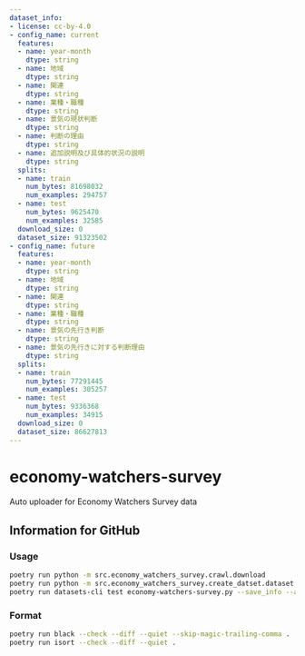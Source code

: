 ```yaml
---
dataset_info:
- license: cc-by-4.0
- config_name: current
  features:
  - name: year-month
    dtype: string
  - name: 地域
    dtype: string
  - name: 関連
    dtype: string
  - name: 業種・職種
    dtype: string
  - name: 景気の現状判断
    dtype: string
  - name: 判断の理由
    dtype: string
  - name: 追加説明及び具体的状況の説明
    dtype: string
  splits:
  - name: train
    num_bytes: 81698032
    num_examples: 294757
  - name: test
    num_bytes: 9625470
    num_examples: 32585
  download_size: 0
  dataset_size: 91323502
- config_name: future
  features:
  - name: year-month
    dtype: string
  - name: 地域
    dtype: string
  - name: 関連
    dtype: string
  - name: 業種・職種
    dtype: string
  - name: 景気の先行き判断
    dtype: string
  - name: 景気の先行きに対する判断理由
    dtype: string
  splits:
  - name: train
    num_bytes: 77291445
    num_examples: 305257
  - name: test
    num_bytes: 9336368
    num_examples: 34915
  download_size: 0
  dataset_size: 86627813
---
```

# economy-watchers-survey
Auto uploader for Economy Watchers Survey data


## Information for GitHub
### Usage
```sh
poetry run python -m src.economy_watchers_survey.crawl.download
poetry run python -m src.economy_watchers_survey.create_datset.dataset
poetry run datasets-cli test economy-watchers-survey.py --save_info --all_configs
```

### Format
```sh
poetry run black --check --diff --quiet --skip-magic-trailing-comma .
poetry run isort --check --diff --quiet .
```
